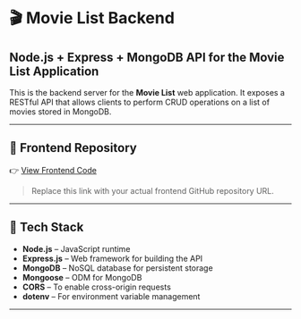 # 🎬 Movie List Backend

## Node.js + Express + MongoDB API for the Movie List Application

This is the backend server for the **Movie List** web application. It exposes a RESTful API that allows clients to perform CRUD operations on a list of movies stored in MongoDB.

---

## 🔗 Frontend Repository

👉 [View Frontend Code](https://github.com/MuthuKr1shhnan/movie_list)

> Replace this link with your actual frontend GitHub repository URL.

---

## 🚀 Tech Stack

- **Node.js** – JavaScript runtime
- **Express.js** – Web framework for building the API
- **MongoDB** – NoSQL database for persistent storage
- **Mongoose** – ODM for MongoDB
- **CORS** – To enable cross-origin requests
- **dotenv** – For environment variable management

---



